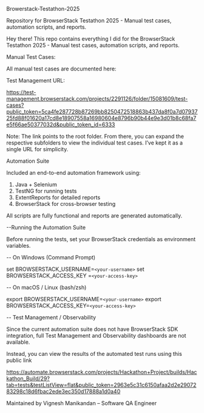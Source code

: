 Browerstack-Testathon-2025

Repository for BrowserStack Testathon 2025 - Manual test cases, automation scripts, and reports.

Hey there! 
This repo contains everything I did for the BrowserStack Testathon 2025 - Manual test cases, automation scripts, and reports.

Manual Test Cases:

All manual test cases are documented here:  

Test Management URL:

https://test-management.browserstack.com/projects/2291126/folder/15081609/test-cases?public_token=5ca4fe287728b87269bb8250472518863b437da8f0a7d0793725fd88f01620a17cd8e18907558a16980604e8796b90b44e9e3d01b8c68fa7e5f66ae50377032d&public_token_id=6333

Note: The link points to the root folder. From there, you can expand the respective subfolders to view the individual test cases. I’ve kept it as a single URL for simplicity.

Automation Suite

Included an end-to-end automation framework using:  
1. Java + Selenium
2. TestNG for running tests
3. ExtentReports for detailed reports
4. BrowserStack for cross-browser testing  

All scripts are fully functional and reports are generated automatically.

--Running the Automation Suite

Before running the tests, set your BrowserStack credentials as environment variables.  

-- On Windows (Command Prompt)

set BROWSERSTACK_USERNAME=`<your-username>`
set BROWSERSTACK_ACCESS_KEY =`<your-access-key>`

-- On macOS / Linux (bash/zsh)

export BROWSERSTACK_USERNAME=`<your-username>`
export BROWSERSTACK_ACCESS_KEY=`<your-access-key>`

-- Test Management / Observability

Since the current automation suite does not have BrowserStack SDK integration, full Test Management and Observability dashboards are not available.

Instead, you can view the results of the automated test runs using this public link

https://automate.browserstack.com/projects/Hackathon+Project/builds/Hackathon_Build/29?tab=tests&testListView=flat&public_token=2963e5c31c6150afaa2d2e2907283298c18d6fbac2ede3ec350d17888a1d0a40

Maintained by Vignesh Manikandan – Software QA Engineer
